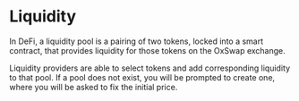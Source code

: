 # Liquidity

In DeFi, a liquidity pool is a pairing of two tokens, locked into a smart contract, that provides liquidity for those tokens on the OxSwap exchange.

Liquidity providers are able to select tokens and add corresponding liquidity to that pool. If a pool does not exist, you will be prompted to create one, where you will be asked to fix the initial price.
